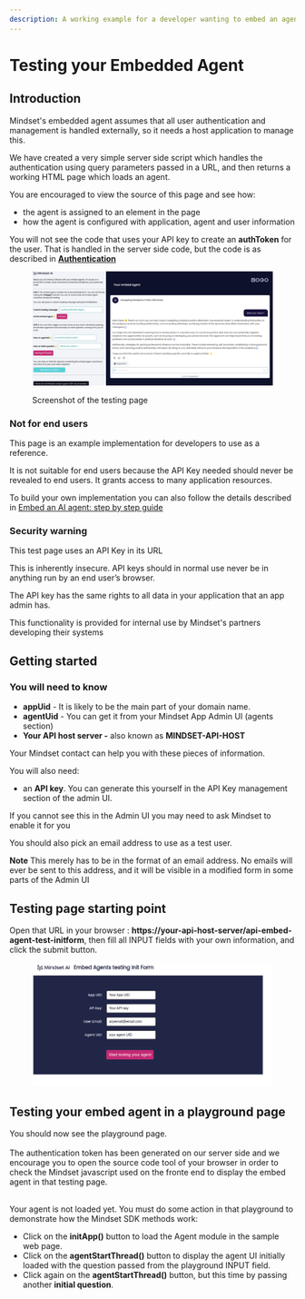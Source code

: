 ```yaml
---
description: A working example for a developer wanting to embed an agent in web page.
---
```


# Testing your Embedded Agent

## Introduction

Mindset's embedded agent assumes that all user authentication and management is handled externally, so it needs a host application to manage this.

We have created a very simple server side script which handles the authentication using query parameters passed in a URL, and then returns a working HTML page which loads an agent.

You are encouraged to view the source of this page and see how:

* the agent is assigned to an element in the page
* how the agent is configured with application, agent and user information

You will not see the code that uses your API key to create an **authToken** for the user. That is handled in the server side code, but the code is as described in [**Authentication**](authentication.md)

<figure><img src="../../.gitbook/assets/Screenshot from 2025-02-11 17-45-49.png" alt=""><figcaption><p>Screenshot of the testing page</p></figcaption></figure>

### Not for end users

This page is an example implementation for developers to use as a reference.

It is not suitable for end users because the API Key needed should never be revealed to end users. It grants access to many application resources.

To build your own implementation you can also follow the details described in [Embed an AI agent: step by step guide](embed-an-ai-agent-step-by-step-guide.md)

### Security warning

This test page uses an API Key in its URL

This is inherently insecure. API keys should in normal use never be in anything run by an end user’s browser.

The API key has the same rights to all data in your application that an app admin has.&#x20;

This functionality is provided for internal use by Mindset's partners developing their systems

## Getting started

### You will need to know

* **appUid** - It is likely to be the main part of your domain name.
* **agentUid** - You can get it from your Mindset App Admin UI (agents section)
* **Your API host server -** also known as **MINDSET-API-HOST**

Your Mindset contact can help you with these pieces of information.

You will also need:

* an **API key**. You can generate this yourself in the API Key management section of the admin UI.

If you cannot see this in the Admin UI you may need to ask Mindset to enable it for you

You should also pick an email address to use as a test user.

**Note** This merely has to be in the format of an email address. No emails will ever be sent to this address, and it will be visible in a modified form in some parts of the Admin UI

## Testing page starting point

Open that URL in your browser : **https://your-api-host-server/api-embed-agent-test-initform**, then fill all INPUT fields with your own information, and click the submit button.

<figure><img src="../../.gitbook/assets/image (45).png" alt=""><figcaption></figcaption></figure>



## Testing your embed agent in a playground page

You should now see the playground page.\
\
The authentication token has been generated on our server side and we encourage you to open the source code tool of your browser in order to check the Mindset javascript used on the fronte end to display the embed agent in that testing page.

\
Your agent is not loaded yet. You must do some action in that playground to demonstrate how the Mindset SDK methods work:

* Click on the **initApp()** button to load the Agent module in the sample web page.
* Click on the **agentStartThread()** button to display the agent UI initially loaded with the question passed from the playground INPUT field.
* Click again on the **agentStartThread()** button, but this time by passing another **initial question**.



